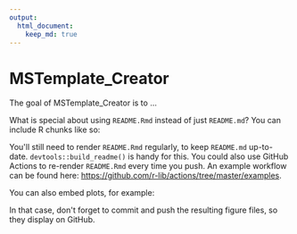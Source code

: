 ```yaml
---
output:
  html_document:
    keep_md: true
---
```


<!-- README.md is generated from README.Rmd. Please edit that file -->



# MSTemplate_Creator

The goal of MSTemplate_Creator is to ...

What is special about using `README.Rmd` instead of just `README.md`? You can include R chunks like so:

You'll still need to render `README.Rmd` regularly, to keep `README.md` up-to-date. `devtools::build_readme()` is handy for this. You could also use GitHub Actions to re-render `README.Rmd` every time you push. An example workflow can be found here: <https://github.com/r-lib/actions/tree/master/examples>.

You can also embed plots, for example:

In that case, don't forget to commit and push the resulting figure files, so they display on GitHub.
